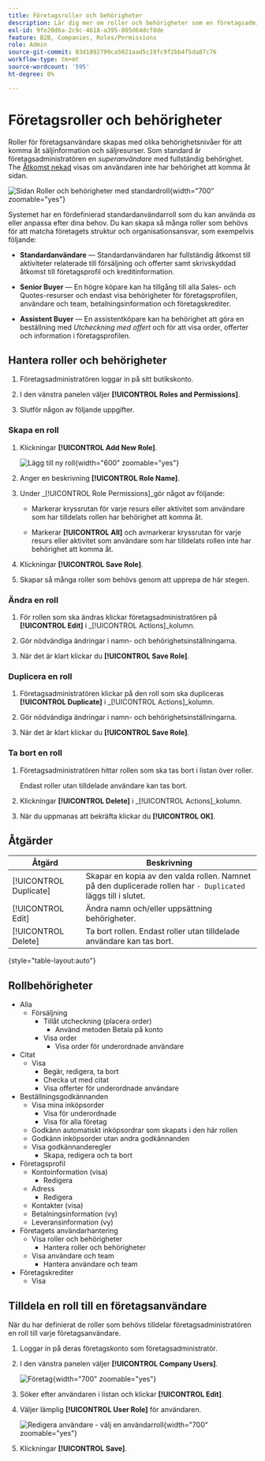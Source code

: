 ```yaml
---
title: Företagsroller och behörigheter
description: Lär dig mer om roller och behörigheter som en företagsadministratör kan tillämpa på företagsanvändare, vilket ger olika nivåer åtkomst till orderinformation och resurser.
exl-id: 9fe20d6a-2c9c-4618-a395-805d64dcf0de
feature: B2B, Companies, Roles/Permissions
role: Admin
source-git-commit: 03d1892799ca5021aad5c19fc9f2bb4f5da87c76
workflow-type: tm+mt
source-wordcount: '595'
ht-degree: 0%

---
```


# Företagsroller och behörigheter

Roller för företagsanvändare skapas med olika behörighetsnivåer för att komma åt säljinformation och säljresurser. Som standard är företagsadministratören en _superanvändare_ med fullständig behörighet. The [Åtkomst nekad](../content-design/pages.md#access-denied) visas om användaren inte har behörighet att komma åt sidan.

![Sidan Roller och behörigheter med standardroll](./assets/company-roles-permissions.png){width="700" zoomable="yes"}

Systemet har en fördefinierad standardanvändarroll som du kan använda _as_ eller anpassa efter dina behov. Du kan skapa så många roller som behövs för att matcha företagets struktur och organisationsansvar, som exempelvis följande:

- **Standardanvändare** — Standardanvändaren har fullständig åtkomst till aktiviteter relaterade till försäljning och offerter samt skrivskyddad åtkomst till företagsprofil och kreditinformation.

- **Senior Buyer** — En högre köpare kan ha tillgång till alla Sales- och Quotes-resurser och endast visa behörigheter för företagsprofilen, användare och team, betalningsinformation och företagskrediter.

- **Assistent Buyer** — En assistentköpare kan ha behörighet att göra en beställning med _Utcheckning med offert_ och för att visa order, offerter och information i företagsprofilen.

## Hantera roller och behörigheter

1. Företagsadministratören loggar in på sitt butikskonto.

1. I den vänstra panelen väljer **[!UICONTROL Roles and Permissions]**.

1. Slutför någon av följande uppgifter.

### Skapa en roll

1. Klickningar **[!UICONTROL Add New Role]**.

   ![Lägg till ny roll](./assets/company-roles-permissions-add-storefront.png){width="600" zoomable="yes"}

1. Anger en beskrivning **[!UICONTROL Role Name]**.

1. Under _[!UICONTROL Role Permissions]_gör något av följande:

   - Markerar kryssrutan för varje resurs eller aktivitet som användare som har tilldelats rollen har behörighet att komma åt.

   - Markerar **[!UICONTROL All]** och avmarkerar kryssrutan för varje resurs eller aktivitet som användare som har tilldelats rollen inte har behörighet att komma åt.

1. Klickningar **[!UICONTROL Save Role]**.

1. Skapar så många roller som behövs genom att upprepa de här stegen.

### Ändra en roll

1. För rollen som ska ändras klickar företagsadministratören på **[!UICONTROL Edit]** i _[!UICONTROL Actions]_kolumn.

1. Gör nödvändiga ändringar i namn- och behörighetsinställningarna.

1. När det är klart klickar du **[!UICONTROL Save Role]**.

### Duplicera en roll

1. Företagsadministratören klickar på den roll som ska dupliceras **[!UICONTROL Duplicate]** i _[!UICONTROL Actions]_kolumn.

1. Gör nödvändiga ändringar i namn- och behörighetsinställningarna.

1. När det är klart klickar du **[!UICONTROL Save Role]**.

### Ta bort en roll

1. Företagsadministratören hittar rollen som ska tas bort i listan över roller.

   Endast roller utan tilldelade användare kan tas bort.

1. Klickningar **[!UICONTROL Delete]** i _[!UICONTROL Actions]_kolumn.

1. När du uppmanas att bekräfta klickar du **[!UICONTROL OK]**.

## Åtgärder

| Åtgärd | Beskrivning |
|-----------| ----------- |
| [!UICONTROL Duplicate] | Skapar en kopia av den valda rollen. Namnet på den duplicerade rollen har `- Duplicated` läggs till i slutet. |
| [!UICONTROL Edit] | Ändra namn och/eller uppsättning behörigheter. |
| [!UICONTROL Delete] | Ta bort rollen. Endast roller utan tilldelade användare kan tas bort. |

{style="table-layout:auto"}

## Rollbehörigheter

- Alla
   - Försäljning
      - Tillåt utcheckning (placera order)
         - Använd metoden Betala på konto
      - Visa order
         - Visa order för underordnade användare
- Citat
   - Visa
      - Begär, redigera, ta bort
      - Checka ut med citat
      - Visa offerter för underordnade användare
- Beställningsgodkännanden
   - Visa mina inköpsorder
      - Visa för underordnade
      - Visa för alla företag
   - Godkänn automatiskt inköpsordrar som skapats i den här rollen
   - Godkänn inköpsorder utan andra godkännanden
   - Visa godkännanderegler
      - Skapa, redigera och ta bort
- Företagsprofil
   - Kontoinformation (visa)
      - Redigera
   - Adress
      - Redigera
   - Kontakter (visa)
   - Betalningsinformation (vy)
   - Leveransinformation (vy)
- Företagets användarhantering
   - Visa roller och behörigheter
      - Hantera roller och behörigheter
   - Visa användare och team
      - Hantera användare och team
- Företagskrediter
   - Visa

## Tilldela en roll till en företagsanvändare

När du har definierat de roller som behövs tilldelar företagsadministratören en roll till varje företagsanvändare.

1. Loggar in på deras företagskonto som företagsadministratör.

1. I den vänstra panelen väljer **[!UICONTROL Company Users]**.

   ![Företag](./assets/company-users-list-storefront.png){width="700" zoomable="yes"}

1. Söker efter användaren i listan och klickar **[!UICONTROL Edit]**.

1. Väljer lämplig **[!UICONTROL User Role]** för användaren.

   ![Redigera användare - välj en användarroll](./assets/company-user-assign-role.png){width="700" zoomable="yes"}

1. Klickningar **[!UICONTROL Save]**.
